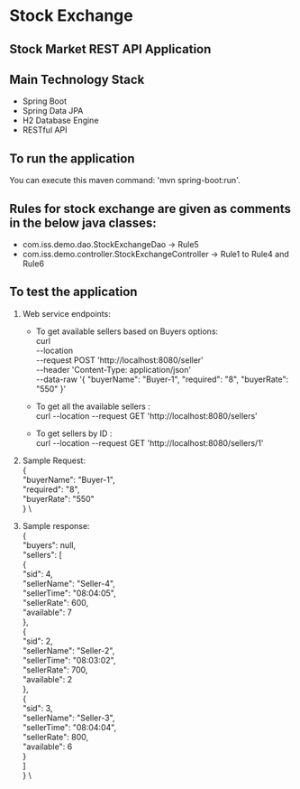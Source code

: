 # Stock Exchange
## Stock Market REST API Application 

## Main Technology Stack
 * Spring Boot 
 * Spring Data JPA
 * H2 Database Engine
 * RESTful API


## To run the application
You can execute this maven command: 'mvn spring-boot:run'. 

## Rules for stock exchange are given as comments in the below java classes: 

* com.iss.demo.dao.StockExchangeDao -> Rule5
* com.iss.demo.controller.StockExchangeController -> Rule1 to Rule4 and Rule6

## To test the application

 1. Web service endpoints:
	* To get available sellers based on Buyers options: \
		curl \
		--location \
		--request POST 'http://localhost:8080/seller' \
		--header 'Content-Type: application/json' \
		--data-raw '{
						"buyerName": "Buyer-1",
						"required": "8",
						"buyerRate": "550"
					}'
	
	* To get all the available sellers : \
		curl --location --request GET 'http://localhost:8080/sellers'
	
	* To get sellers by ID : \
		curl --location --request GET 'http://localhost:8080/sellers/1'
	
	
 2. Sample Request: \
	{ \
		"buyerName": "Buyer-1", \
		"required": "8", \
		"buyerRate": "550" \
	} \
 3. Sample response: \
	{ \
    "buyers": null, \
    "sellers": [ \
					{ \
						"sid": 4, \
						"sellerName": "Seller-4", \
						"sellerTime": "08:04:05", \
						"sellerRate": 600, \
						"available": 7 \
					}, \
					{ \
						"sid": 2, \
						"sellerName": "Seller-2", \
						"sellerTime": "08:03:02", \
						"sellerRate": 700, \
						"available": 2 \
					}, \
					{ \
						"sid": 3, \
						"sellerName": "Seller-3", \
						"sellerTime": "08:04:04", \
						"sellerRate": 800, \
						"available": 6 \
					} \
				] \
	} \
	
